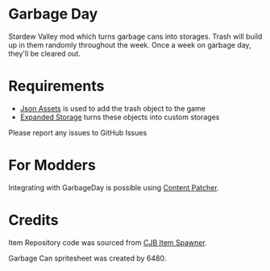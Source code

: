 ﻿# Garbage Day
Stardew Valley mod which turns garbage cans into storages. Trash will build up
in them randomly throughout the week. Once a week on garbage day, they'll be
cleared out.

# Requirements

* [Json Assets](https://www.nexusmods.com/stardewvalley/mods/1720) is used to
  add the trash object to the game
* [Expanded Storage](https://www.nexusmods.com/stardewvalley/mods/7431) turns
  these objects into custom storages

Please report any issues to GitHub Issues

# For Modders

Integrating with GarbageDay is possible using [Content Patcher](docs/content-patcher.md).

# Credits

Item Repository code was sourced from [CJB Item Spawner](https://github.com/CJBok/SDV-Mods/tree/master/CJBItemSpawner).

Garbage Can spritesheet was created by 6480.